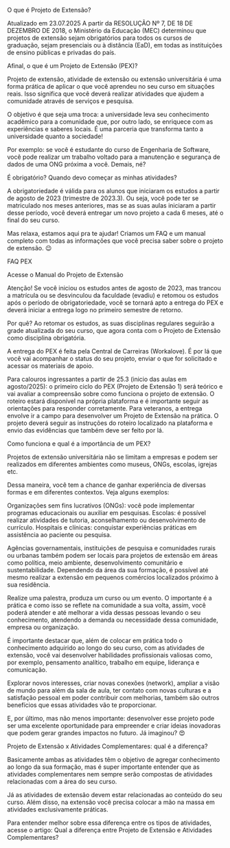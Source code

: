 O que é Projeto de Extensão?

Atualizado em 23.07.2025
A partir da RESOLUÇÃO Nº 7, DE 18 DE DEZEMBRO DE 2018, o Ministério da Educação (MEC) determinou que projetos de extensão sejam obrigatórios para todos os cursos de graduação, sejam presenciais ou à distância (EaD), em todas as instituições de ensino públicas e privadas do país.

Afinal, o que é um Projeto de Extensão (PEX)?

Projeto de extensão, atividade de extensão ou extensão universitária é uma forma prática de aplicar o que você aprendeu no seu curso em situações reais. Isso significa que você deverá realizar atividades que ajudem a comunidade através de serviços e pesquisa.

O objetivo é que seja uma troca: a universidade leva seu conhecimento acadêmico para a comunidade que, por outro lado, se enriquece com as experiências e saberes locais. É uma parceria que transforma tanto a universidade quanto a sociedade!

Por exemplo: se você é estudante do curso de Engenharia de Software, você pode realizar um trabalho voltado para a manutenção e segurança de dados de uma ONG próxima a você. Demais, né?

É obrigatório? Quando devo começar as minhas atividades?

A obrigatoriedade é válida para os alunos que iniciaram os estudos a partir de agosto de 2023 (trimestre de 2023.3). Ou seja, você pode ter se matriculado nos meses anteriores, mas se as suas aulas iniciaram a partir desse período, você deverá entregar um novo projeto a cada 6 meses, até o final do seu curso.

Mas relaxa, estamos aqui pra te ajudar! Criamos um FAQ e um manual completo com todas as informações que você precisa saber sobre o projeto de extensão. 😉

FAQ PEX

Acesse o Manual do Projeto de Extensão

Atenção! Se você iniciou os estudos antes de agosto de 2023, mas trancou a matrícula ou se desvinculou da faculdade (evadiu) e retomou os estudos após o período de obrigatoriedade, você se tornará apto a entrega do PEX e deverá iniciar a entrega logo no primeiro semestre de retorno.

Por quê? Ao retomar os estudos, as suas disciplinas regulares seguirão a grade atualizada do seu curso, que agora conta com o Projeto de Extensão como disciplina obrigatória.

A entrega do PEX é feita pela Central de Carreiras (Workalove). É por lá que você vai acompanhar o status do seu projeto, enviar o que for solicitado e acessar os materiais de apoio.

Para calouros ingressantes a partir de 25.3 (inicio das aulas em agosto/2025): o primeiro ciclo do PEX (Projeto de Extensão 1) será teórico e vai avaliar a compreensão sobre como funciona o projeto de extensão. O roteiro estará disponível na própria plataforma e é importante seguir as orientações para responder corretamente.
Para veteranos, a entrega envolve ir a campo para desenvolver um Projeto de Extensão na prática. O projeto deverá seguir as instruções do roteiro localizado na plataforma e envio das evidências que também deve ser feito por lá.

Como funciona e qual é a importância de um PEX?

Projetos de extensão universitária não se limitam a empresas e podem ser realizados em diferentes ambientes como museus, ONGs, escolas, igrejas etc.

Dessa maneira, você tem a chance de ganhar experiência de diversas formas e em diferentes contextos. Veja alguns exemplos:

Organizações sem fins lucrativos (ONGs): você pode implementar programas educacionais ou auxiliar em pesquisas.
Escolas: é possível realizar atividades de tutoria, aconselhamento ou desenvolvimento de currículo.
Hospitais e clínicas: conquistar experiências práticas em assistência ao paciente ou pesquisa.

Agências governamentais, instituições de pesquisa e comunidades rurais ou urbanas também podem ser locais para projetos de extensão em áreas como política, meio ambiente, desenvolvimento comunitário e sustentabilidade. Dependendo da área da sua formação, é possível até mesmo realizar a extensão em pequenos comércios localizados próximo à sua residência.

Realize uma palestra, produza um curso ou um evento. O importante é a prática e como isso se reflete na comunidade a sua volta, assim, você poderá atender e até melhorar a vida dessas pessoas levando o seu conhecimento, atendendo a demanda ou necessidade dessa comunidade, empresa ou organização.

É importante destacar que, além de colocar em prática todo o conhecimento adquirido ao longo do seu curso, com as atividades de extensão, você vai desenvolver habilidades profissionais valiosas como, por exemplo, pensamento analítico, trabalho em equipe, liderança e comunicação.

Explorar novos interesses, criar novas conexões (network), ampliar a visão de mundo para além da sala de aula, ter contato com novas culturas e a satisfação pessoal em poder contribuir com melhorias, também são outros benefícios que essas atividades vão te proporcionar.

E, por último, mas não menos importante: desenvolver esse projeto pode ser uma excelente oportunidade para empreender e criar ideias inovadoras que podem gerar grandes impactos no futuro. Já imaginou? 😍

Projeto de Extensão x Atividades Complementares: qual é a diferença?

Basicamente ambas as atividades têm o objetivo de agregar conhecimento ao longo da sua formação, mas é super importante entender que as atividades complementares nem sempre serão compostas de atividades relacionadas com a área do seu curso.

Já as atividades de extensão devem estar relacionadas ao conteúdo do seu curso. Além disso, na extensão você precisa colocar a mão na massa em atividades exclusivamente práticas.

Para entender melhor sobre essa diferença entre os tipos de atividades, acesse o artigo: Qual a diferença entre Projeto de Extensão e Atividades Complementares?
